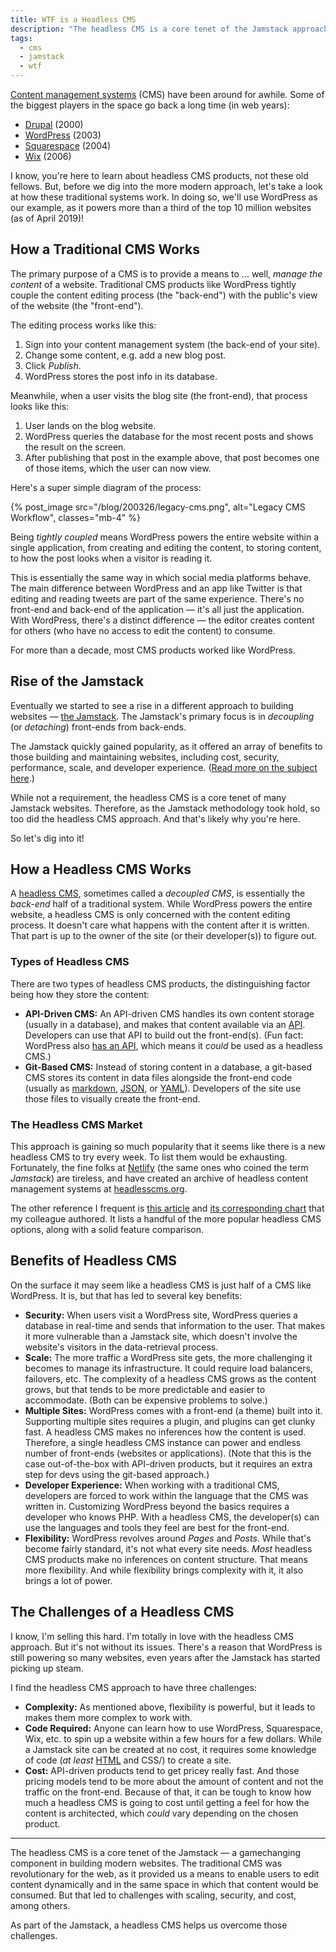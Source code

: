 ```yaml
---
title: WTF is a Headless CMS
description: "The headless CMS is a core tenet of the Jamstack approach, a gamechanging approach to building modern websites. Here is an intro to the headless CMS approach."
tags:
  - cms
  - jamstack
  - wtf
---
```


[Content management systems](https://en.wikipedia.org/wiki/Content_management_system) (CMS) have been around for awhile. Some of the biggest players in the space go back a long time (in web years):

- [Drupal](https://www.drupal.org/) (2000)
- [WordPress](https://wordpress.com/) (2003)
- [Squarespace](https://www.squarespace.com/) (2004)
- [Wix](https://www.wix.com/) (2006)

I know, you're here to learn about headless CMS products, not these old fellows. But, before we dig into the more modern approach, let's take a look at how these traditional systems work. In doing so, we'll use WordPress as our example, as it powers more than a third of the top 10 million websites (as of April 2019)!

## How a Traditional CMS Works

The primary purpose of a CMS is to provide a means to ... well, _manage the content_ of a website. Traditional CMS products like WordPress tightly couple the content editing process (the "back-end") with the public's view of the website (the "front-end").

The editing process works like this:

1. Sign into your content management system (the back-end of your site).
2. Change some content, e.g. add a new blog post.
3. Click _Publish_.
4. WordPress stores the post info in its database.

Meanwhile, when a user visits the blog site (the front-end), that process looks like this:

1. User lands on the blog website.
2. WordPress queries the database for the most recent posts and shows the result on the screen.
3. After publishing that post in the example above, that post becomes one of those items, which the user can now view.

Here's a super simple diagram of the process:

{% post_image
    src="/blog/200326/legacy-cms.png",
    alt="Legacy CMS Workflow",
    classes="mb-4" %}

Being _tightly coupled_ means WordPress powers the entire website within a single application, from creating and editing the content, to storing content, to how the post looks when a visitor is reading it.

This is essentially the same way in which social media platforms behave. The main difference between WordPress and an app like Twitter is that editing and reading tweets are part of the same experience. There's no front-end and back-end of the application — it's all just the application. With WordPress, there's a distinct difference — the editor creates content for others (who have no access to edit the content) to consume.

For more than a decade, most CMS products worked like WordPress.

## Rise of the Jamstack

Eventually we started to see a rise in a different approach to building websites — [the Jamstack](/blog/wtf-is-jamstack/). The Jamstack's primary focus is in _decoupling_ (or _detaching_) front-ends from back-ends.

The Jamstack quickly gained popularity, as it offered an array of benefits to those building and maintaining websites, including cost, security, performance, scale, and developer experience. ([Read more on the subject here](/blog/wtf-is-jamstack/).)

While not a requirement, the headless CMS is a core tenet of many Jamstack websites. Therefore, as the Jamstack methodology took hold, so too did the headless CMS approach. And that's likely why you're here.

So let's dig into it!

## How a Headless CMS Works

A [headless CMS](https://headlesscms.org/), sometimes called a _decoupled CMS_, is essentially the _back-end_ half of a traditional system. While WordPress powers the entire website, a headless CMS is only concerned with the content editing process. It doesn't care what happens with the content after it is written. That part is up to the owner of the site (or their developer(s)) to figure out.

### Types of Headless CMS

There are two types of headless CMS products, the distinguishing factor being how they store the content:

- **API-Driven CMS:** An API-driven CMS handles its own content storage (usually in a database), and makes that content available via an [API](https://en.wikipedia.org/wiki/Application_programming_interface). Developers can use that API to build out the front-end(s). (Fun fact: WordPress also [has an API](https://developer.wordpress.org/rest-api/), which means it _could_ be used as a headless CMS.)
- **Git-Based CMS:** Instead of storing content in a database, a git-based CMS stores its content in data files alongside the front-end code (usually as [markdown](https://daringfireball.net/projects/markdown/), [JSON](https://www.json.org/json-en.html), or [YAML](https://yaml.org/)). Developers of the site use those files to visually create the front-end.

### The Headless CMS Market

This approach is gaining so much popularity that it seems like there is a new headless CMS to try every week. To list them would be exhausting. Fortunately, the fine folks at [Netlify](https://www.netlify.com/) (the same ones who coined the term _Jamstack_) are tireless, and have created an archive of headless content management systems at [headlesscms.org](https://headlesscms.org/).

The other reference I frequent is [this article](https://www.helloample.com/blog/comparing-headless-content-management-systems) and [its corresponding chart](https://uploads-ssl.webflow.com/5a2e8a9f7cc425000195064c/5db3471c4b211e0cec7d6356_ample-blog-tl-jamstack-headless-cms-cheatsheet.pdf) that my colleague authored. It lists a handful of the more popular headless CMS options, along with a solid feature comparison.

## Benefits of Headless CMS

On the surface it may seem like a headless CMS is just half of a CMS like WordPress. It is, but that has led to several key benefits:

- **Security:** When users visit a WordPress site, WordPress queries a database in real-time and sends that information to the user. That makes it more vulnerable than a Jamstack site, which doesn't involve the website's visitors in the data-retrieval process.
- **Scale:** The more traffic a WordPress site gets, the more challenging it becomes to manage its infrastructure. It could require load balancers, failovers, etc. The complexity of a headless CMS grows as the content grows, but that tends to be more predictable and easier to accommodate. (Both can be expensive problems to solve.)
- **Multiple Sites:** WordPress comes with a front-end (a theme) built into it. Supporting multiple sites requires a plugin, and plugins can get clunky fast. A headless CMS makes no inferences how the content is used. Therefore, a single headless CMS instance can power and endless number of front-ends (websites or applications). (Note that this is the case out-of-the-box with API-driven products, but it requires an extra step for devs using the git-based approach.)
- **Developer Experience:** When working with a traditional CMS, developers are forced to work within the language that the CMS was written in. Customizing WordPress beyond the basics requires a developer who knows PHP. With a headless CMS, the developer(s) can use the languages and tools they feel are best for the front-end.
- **Flexibility:** WordPress revolves around _Pages_ and _Posts_. While that's become fairly standard, it's not what every site needs. _Most_ headless CMS products make no inferences on content structure. That means more flexibility. And while flexibility brings complexity with it, it also brings a lot of power.

## The Challenges of a Headless CMS

I know, I'm selling this hard. I'm totally in love with the headless CMS approach. But it's not without its issues. There's a reason that WordPress is still powering so many websites, even years after the Jamstack has started picking up steam.

I find the headless CMS approach to have three challenges:

- **Complexity:** As mentioned above, flexibility is powerful, but it leads to makes them more complex to work with.
- **Code Required:** Anyone can learn how to use WordPress, Squarespace, Wix, etc. to spin up a website within a few hours for a few dollars. While a Jamstack site can be created at no cost, it requires some knowledge of code (_at least_ [HTML](/blog/wtf-is-html/) and CSS/) to create a site.
- **Cost:** API-driven products tend to get pricey really fast. And those pricing models tend to be more about the amount of content and not the traffic on the front-end. Because of that, it can be tough to know how much a headless CMS is going to cost until getting a feel for how the content is architected, which _could_ vary depending on the chosen product.

---

The headless CMS is a core tenet of the Jamstack — a gamechanging component in building modern websites. The traditional CMS was revolutionary for the web, as it provided us a means to enable users to edit content dynamically and in the same space in which that content would be consumed. But that led to challenges with scaling, security, and cost, among others.

As part of the Jamstack, a headless CMS helps us overcome those challenges.
